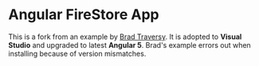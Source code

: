 # Angular FireStore App

This is a fork from an example by [Brad Traversy](https://github.com/bradtraversy/angularfs).  It is adopted to **Visual Studio** and upgraded to latest **Angular 5**. Brad's example errors out when installing because of version mismatches.
